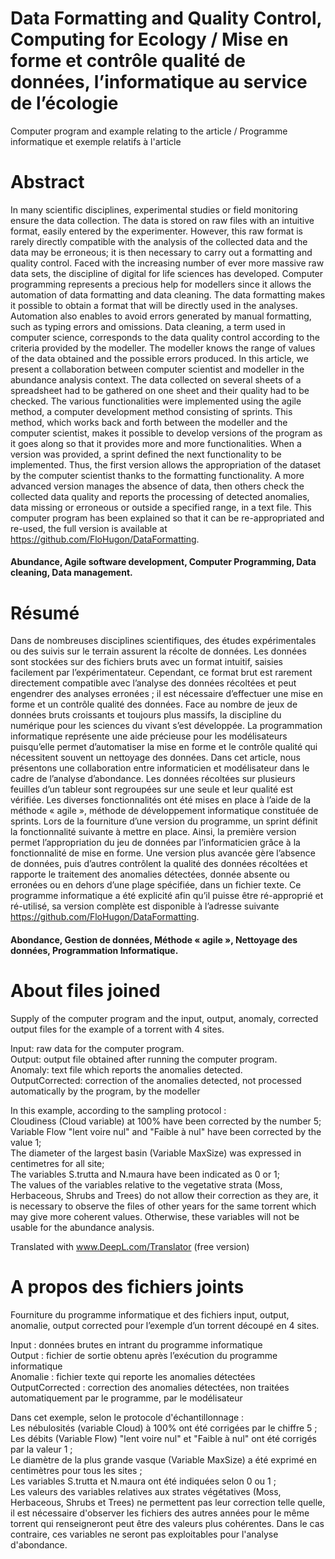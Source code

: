 # Data Formatting and Quality Control, Computing for Ecology / Mise en forme et contrôle qualité de données, l’informatique au service de l’écologie
Computer program and example relating to the article / Programme informatique et exemple relatifs à l'article 


# Abstract
In many scientific disciplines, experimental studies or field monitoring ensure the data collection. The data is stored on raw files with an intuitive format, easily entered by the experimenter. However, this raw format is rarely directly compatible with the analysis of the collected data and the data may be erroneous; it is then necessary to carry out a formatting and quality control. Faced with the increasing number of ever more massive raw data sets, the discipline of digital for life sciences has developed. Computer programming represents a precious help for modellers since it allows the automation of data formatting and data cleaning. The data formatting makes it possible to obtain a format that will be directly used in the analyses. Automation also enables to avoid errors generated by manual formatting, such as typing errors and omissions. Data cleaning, a term used in computer science, corresponds to the data quality control according to the criteria provided by the modeller. The modeller knows the range of values of the data obtained and the possible errors produced. In this article, we present a collaboration between computer scientist and modeller in the abundance analysis context. The data collected on several sheets of a spreadsheet had to be gathered on one sheet and their quality had to be checked. The various functionalities were implemented using the agile method, a computer development method consisting of sprints. This method, which works back and forth between the modeller and the computer scientist, makes it possible to develop versions of the program as it goes along so that it provides more and more functionalities. When a version was provided, a sprint defined the next functionality to be implemented. Thus, the first version allows the appropriation of the dataset by the computer scientist thanks to the formatting functionality. A more advanced version manages the absence of data, then others check the collected data quality and reports the processing of detected anomalies, data missing or erroneous or outside a specified range, in a text file. This computer program has been explained so that it can be re-appropriated and re-used, the full version is available at https://github.com/FloHugon/DataFormatting.
#### Abundance, Agile software development, Computer Programming, Data cleaning, Data management.

# Résumé
Dans de nombreuses disciplines scientifiques, des études expérimentales ou des suivis sur le terrain assurent la récolte de données. Les données sont stockées sur des fichiers bruts avec un format intuitif, saisies facilement par l’expérimentateur. Cependant, ce format brut est rarement directement compatible avec l’analyse des données récoltées et peut engendrer des analyses erronées ; il est nécessaire d’effectuer une mise en forme et un contrôle qualité des données. Face au nombre de jeux de données bruts croissants et toujours plus massifs, la discipline du numérique pour les sciences du vivant s’est développée. La programmation informatique représente une aide précieuse pour les modélisateurs puisqu’elle permet d’automatiser la mise en forme et le contrôle qualité qui nécessitent souvent un nettoyage des données. Dans cet article, nous présentons une collaboration entre informaticien et modélisateur dans le cadre de l’analyse d’abondance. Les données récoltées sur plusieurs feuilles d’un tableur sont regroupées sur une seule et leur qualité est vérifiée. Les diverses fonctionnalités ont été mises en place à l’aide de la méthode « agile », méthode de développement informatique constituée de sprints. Lors de la fourniture d’une version du programme, un sprint définit la fonctionnalité suivante à mettre en place. Ainsi, la première version permet l’appropriation du jeu de données par l’informaticien grâce à la fonctionnalité de mise en forme. Une version plus avancée gère l’absence de données, puis d’autres contrôlent la qualité des données récoltées et rapporte le traitement des anomalies détectées, donnée absente ou erronées ou en dehors d’une plage spécifiée, dans un fichier texte. Ce programme informatique a été explicité afin qu’il puisse être ré-approprié et ré-utilisé, sa version complète est  disponible à l’adresse suivante https://github.com/FloHugon/DataFormatting.
#### Abondance, Gestion de données, Méthode « agile », Nettoyage des données,  Programmation Informatique.


# About files joined
Supply of the computer program and the input, output, anomaly, corrected output files for the example of a torrent with 4 sites. 

Input: raw data for the computer program.  
Output: output file obtained after running the computer program.  
Anomaly: text file which reports the anomalies detected.  
OutputCorrected: correction of the anomalies detected, not processed automatically by the program, by the modeller  

In this example, according to the sampling protocol :   
Cloudiness (Cloud variable) at 100% have been corrected by the number 5;  
Variable Flow "lent voire nul" and "Faible à nul" have been corrected by the value 1;  
The diameter of the largest basin (Variable MaxSize) was expressed in centimetres for all site;    
The variables S.trutta and N.maura have been indicated as 0 or 1;  
The values of the variables relative to the vegetative strata (Moss, Herbaceous, Shrubs and Trees) do not allow their correction as they are, it is necessary to observe the files of other years for the same torrent which may give more coherent values. Otherwise, these variables will not be usable for the abundance analysis. 



Translated with www.DeepL.com/Translator (free version)


# A propos des fichiers joints
Fourniture du programme informatique et des fichiers input, output, anomalie, output corrected pour l’exemple d’un torrent découpé en 4 sites. 

Input : données brutes en intrant du programme informatique  
Output : fichier de sortie obtenu après l’exécution du programme informatique  
Anomalie : fichier texte qui reporte les anomalies détectées  
OutputCorrected : correction des anomalies détectées, non traitées automatiquement par le programme, par le modélisateur  

Dans cet exemple, selon le protocole d'échantillonnage :   
Les nébulosités (variable Cloud) à 100% ont été corrigées par le chiffre 5 ;  
Les débits (Variable Flow) "lent voire nul" et "Faible à nul" ont été corrigés par la valeur 1 ;  
Le diamètre de la plus grande vasque (Variable MaxSize) a été exprimé en centimètres pour tous les sites ;  
Les variables S.trutta et N.maura ont été indiquées selon 0 ou 1 ;  
Les valeurs des variables relatives aux strates végétatives (Moss, Herbaceous, Shrubs et Trees) ne permettent pas leur correction telle quelle, il est nécessaire d'observer les fichiers des autres années pour le même torrent qui renseigneront peut être des valeurs plus cohérentes. Dans le cas contraire, ces variables ne seront pas exploitables pour l'analyse d'abondance. 

